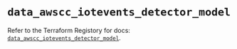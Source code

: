 # `data_awscc_iotevents_detector_model`

Refer to the Terraform Registory for docs: [`data_awscc_iotevents_detector_model`](https://registry.terraform.io/providers/hashicorp/awscc/0.70.0/docs/data-sources/iotevents_detector_model).
